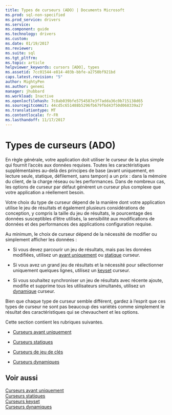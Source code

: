 ```yaml
---
title: Types de curseurs (ADO) | Documents Microsoft
ms.prod: sql-non-specified
ms.prod_service: drivers
ms.service: 
ms.component: guide
ms.technology: drivers
ms.custom: 
ms.date: 01/19/2017
ms.reviewer: 
ms.suite: sql
ms.tgt_pltfrm: 
ms.topic: article
helpviewer_keywords: cursors [ADO], types
ms.assetid: 7cc01544-e814-403b-bbfe-a2750bf921bd
caps.latest.revision: "5"
author: MightyPen
ms.author: genemi
manager: jhubbard
ms.workload: Inactive
ms.openlocfilehash: 7c8ab039bfe5754587e3f7adda36c0b715138d65
ms.sourcegitcommit: 44cd5c651488b5296fb679f6d43f50d068339a27
ms.translationtype: MT
ms.contentlocale: fr-FR
ms.lasthandoff: 11/17/2017
---
```

# <a name="types-of-cursors-ado"></a>Types de curseurs (ADO)
En règle générale, votre application doit utiliser le curseur de la plus simple qui fournit l’accès aux données requises. Toutes les caractéristiques supplémentaires au-delà des principes de base (avant uniquement, en lecture seule, statique, défilement, sans tampon) a un prix : dans la mémoire du client, de la charge réseau ou les performances. Dans de nombreux cas, les options de curseur par défaut génèrent un curseur plus complexe que votre application a réellement besoin.  
  
 Votre choix du type de curseur dépend de la manière dont votre application utilise le jeu de résultats et également plusieurs considérations de conception, y compris la taille du jeu de résultats, le pourcentage des données susceptibles d’être utilisés, la sensibilité aux modifications de données et des performances des applications configuration requise.  
  
 Au minimum, le choix de curseur dépend de la nécessité de modifier ou simplement afficher les données :  
  
-   Si vous devez parcourir un jeu de résultats, mais pas les données modifiées, utilisez un [avant uniquement](../../../ado/guide/data/forward-only-cursors.md) ou [statique](../../../ado/guide/data/static-cursors.md) curseur.  
  
-   Si vous avez un grand jeu de résultats et la nécessité pour sélectionner uniquement quelques lignes, utilisez un [keyset](../../../ado/guide/data/keyset-cursors.md) curseur.  
  
-   Si vous souhaitez synchroniser un jeu de résultats avec récente ajoute, modifie et supprime tous les utilisateurs simultanés, utilisez un [dynamique](../../../ado/guide/data/dynamic-cursors.md) curseur.  
  
 Bien que chaque type de curseur semble différent, gardez à l’esprit que ces types de curseur ne sont pas beaucoup des variétés comme simplement le résultat des caractéristiques qui se chevauchent et les options.  
  
 Cette section contient les rubriques suivantes.  
  
-   [Curseurs avant uniquement](../../../ado/guide/data/forward-only-cursors.md)  
  
-   [Curseurs statiques](../../../ado/guide/data/static-cursors.md)  
  
-   [Curseurs de jeu de clés](../../../ado/guide/data/keyset-cursors.md)  
  
-   [Curseurs dynamiques](../../../ado/guide/data/dynamic-cursors.md)  
  
## <a name="see-also"></a>Voir aussi  
 [Curseurs avant uniquement](../../../ado/guide/data/forward-only-cursors.md)   
 [Curseurs statiques](../../../ado/guide/data/static-cursors.md)   
 [Curseurs keyset](../../../ado/guide/data/keyset-cursors.md)   
 [Curseurs dynamiques](../../../ado/guide/data/dynamic-cursors.md)
